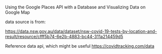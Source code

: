 Using the Google Places API with a Database and
Visualizing Data on Google Map

data source is from:

https://data.nsw.gov.au/data/dataset/nsw-covid-19-tests-by-location-and-result/resource/cfff5b74-6e2b-4883-bc44-311a214459d5

Reference data api, which might be useful
https://covidtracking.com/data
